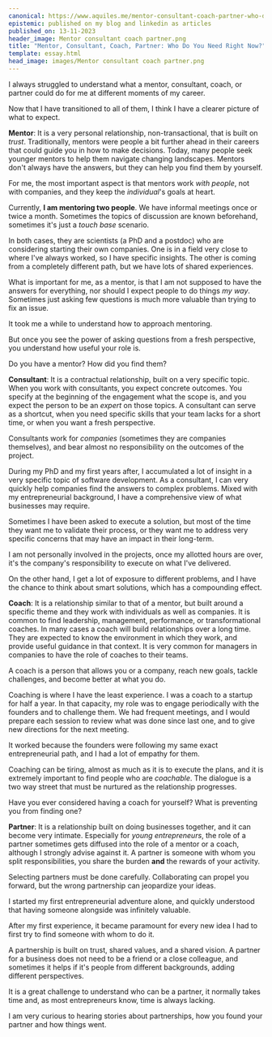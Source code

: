 ```yaml
---
canonical: https://www.aquiles.me/mentor-consultant-coach-partner-who-do-you-need-right-now/
epistemic: published on my blog and linkedin as articles
published_on: 13-11-2023
header_image: Mentor consultant coach partner.png
title: "Mentor, Consultant, Coach, Partner: Who Do You Need Right Now?"
template: essay.html
head_image: images/Mentor consultant coach partner.png
---
```

I always struggled to understand what a mentor, consultant, coach, or partner could do for me at different moments of my career. 

Now that I have transitioned to all of them, I think I have a clearer picture of what to expect. 

**Mentor**: It is a very personal relationship, non-transactional, that is built on *trust*. Traditionally, mentors were people a bit further ahead in their careers that could guide you in how to make decisions. Today, many people seek younger mentors to help them navigate changing landscapes. Mentors don't always have the answers, but they can help you find them by yourself. 

For me, the most important aspect is that mentors work *with people*, not with companies, and they keep the *individual*'s goals at heart. 

Currently, **I am mentoring two people**. We have informal meetings once or twice a month. Sometimes the topics of discussion are known beforehand, sometimes it's just a *touch base* scenario. 

In both cases, they are scientists (a PhD and a postdoc) who are considering starting their own companies. One is in a field very close to where I've always worked, so I have specific insights. The other is coming from a completely different path, but we have lots of shared experiences. 

What is important for me, as a mentor, is that I am not supposed to have the answers for everything, nor should I expect people to do things *my way*. Sometimes just asking few questions is much more valuable than trying to fix an issue. 

It took me a while to understand how to approach mentoring. 

But once you see the power of asking questions from a fresh perspective, you understand how useful your role is. 

Do you have a mentor? How did you find them? 

**Consultant**: It is a contractual relationship, built on a very specific topic. When you work with consultants, you expect concrete outcomes. You specify at the beginning of the engagement what the scope is, and you expect the person to be an *expert* on those topics. A consultant can serve as a shortcut, when you need specific skills that your team lacks for a short time, or when you want a fresh perspective. 

Consultants work for *companies* (sometimes they are companies themselves), and bear almost no responsibility on the outcomes of the project. 

During my PhD and my first years after, I accumulated a lot of insight in a very specific topic of software development. As a consultant, I can very quickly help companies find the answers to complex problems. Mixed with my entrepreneurial background, I have a comprehensive view of what businesses may require. 

Sometimes I have been asked to execute a solution, but most of the time they want me to validate their process, or they want me to address very specific concerns that may have an impact in their long-term. 

I am not personally involved in the projects, once my allotted hours are over, it's the company's responsibility to execute on what I've delivered. 

On the other hand, I get a lot of exposure to different problems, and I have the chance to think about smart solutions, which has a compounding effect. 

**Coach**: It is a relationship similar to that of a mentor, but built around a specific theme and they work with individuals as well as companies. It is common to find leadership, management, performance, or transformational coaches. In many cases a coach will build relationships over a long time. They are expected to know the environment in which they work, and provide useful guidance in that context. It is very common for managers in companies to have the role of coaches to their teams. 

A coach is a person that allows you or a company, reach new goals, tackle challenges, and become better at what you do. 

Coaching is where I have the least experience. I was a coach to a startup for half a year. In that capacity, my role was to engage periodically with the founders and to challenge them. We had frequent meetings, and I would prepare each session to review what was done since last one, and to give new directions for the next meeting. 

It worked because the founders were following my same exact entrepreneurial path, and I had a lot of empathy for them. 

Coaching can be tiring, almost as much as it is to execute the plans, and it is extremely important to find people who are *coachable*. The dialogue is a two way street that must be nurtured as the relationship progresses. 

Have you ever considered having a coach for yourself? What is preventing you from finding one? 

**Partner**: It is a relationship built on doing businesses together, and it can become very intimate. Especially for *young entrepreneurs*, the role of a partner sometimes gets diffused into the role of a mentor or a coach, although I strongly advise against it. A partner is someone with whom you split responsibilities, you share the burden **and** the rewards of your activity. 

Selecting partners must be done carefully. Collaborating can propel you forward, but the wrong partnership can jeopardize your ideas.

I started my first entrepreneurial adventure alone, and quickly understood that having someone alongside was infinitely valuable. 

After my first experience, it became paramount for every new idea I had to first try to find someone with whom to do it. 

A partnership is built on trust, shared values, and a shared vision. A partner for a business does not need to be a friend or a close colleague, and sometimes it helps if it's people from different backgrounds, adding different perspectives. 

It is a great challenge to understand who can be a partner, it normally takes time and, as most entrepreneurs know, time is always lacking. 

I am very curious to hearing stories about partnerships, how you found your partner and how things went. 